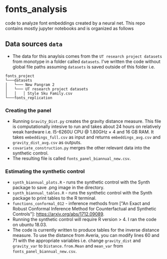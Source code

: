 # fonts_analysis
code to analyze font embeddings created by a neural net. This repo contains mostly jupyter notebooks and is organized as follows

## Data sources `data`
* The data for this anaylsis comes from the `UT research project datasets` from monotype in a folder called `datasets`. I've written the code without global file paths assuming `datasets` is saved outside of this folder i.e. 

```
fonts_project    
└───datasets
│   └─── New Pangram 2
│   └─── UT research project datasets
│   │   │ Style Sku Family.csv
└───fonts_replication
```

### Creating the panel
* Running `Gravity_Dist.py` creates the gravity distance measure. This file is computationally intesive to run and takes about 24 hours on relatively weak hardware i.e. I5-6260U CPU @ 1.80GHz × 4 and 16 GB RAM. It takes `embeddings_full.csv` as input and returns `embeddings_avg.csv` and `gravity_dist_avg.csv` as outputs.
* `covariate_construction.py` merges the other relevant data into the synthetic control.
* The resulting file is called `fonts_panel_biannual_new.csv`.

### Estimating the synthetic control
* `synth_biannual_plots.R` - runs the synthetic control with the Synth package to save .png image in the directory.
* `synth_biannual_tables.R` - runs the synthetic control with the Synth package to print tables to the R terminal.
* `functions_conformal_012` - inference methods from ["An Exact and Robust Conformal Inference Method for Counterfactual and Synthetic Controls"]: https://arxiv.org/abs/1712.09089.
* Running the synthetic control will require R version > 4. I ran the code on ubuntu 18.03. 
* The code is currently written to produce tables for the inverse distance measure. To use the distance from Averia, you can modify lines 60 and 71 with the appropriate variables i.e. change `gravity_dist` and `gravity_var` to `Distance.from.Mean` and `mean_var` from `fonts_panel_biannual_new.csv`.

